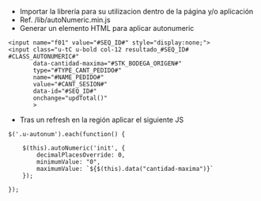 - Importar la librería para su utilizacion dentro de la página y/o aplicación
- Ref. /lib/autoNumeric.min.js
- Generar un elemento HTML para aplicar autonumeric
```
<input name="f01" value="#SEQ_ID#" style="display:none;">
<input class="u-tC u-bold col-12 resultado_#SEQ_ID# #CLASS_AUTONUMERIC#"
       data-cantidad-maxima="#STK_BODEGA_ORIGEN#"
       type="#TYPE_CANT_PEDIDO#" 
       name="#NAME_PEDIDO#" 
       value="#CANT_SESION#"
       data-id="#SEQ_ID#"
       onchange="updTotal()"
       >
```

- Tras un refresh en la región aplicar el siguiente JS
```
$('.u-autonum').each(function() {

    $(this).autoNumeric('init', {
        decimalPlacesOverride: 0,
        minimumValue: "0",
        maximumValue: `${$(this).data("cantidad-maxima")}`
    });
    
});
```

